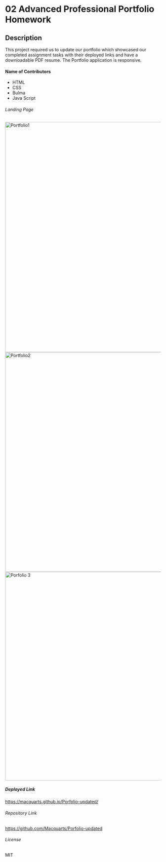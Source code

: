 # 02 Advanced Professional Portfolio Homework 

## Description

This project required us to update our portfolio which showcased our completed assignment tasks with their deployed links and have a downloadable PDF resume.
The Portfolio application is responsive.

#### Name of Contributors
 - HTML
 - CSS
 - Bulma
 - Java Script
 
 
 ###### Landing Page

<img width="746" alt="Portfolio1" src="https://user-images.githubusercontent.com/75565115/116653487-e458c980-a9b9-11eb-8ab9-ef92015cf535.png">
<img width="712" alt="Portfolio2" src="https://user-images.githubusercontent.com/75565115/116653497-e884e700-a9b9-11eb-8000-fbf828d478b2.png">
<img width="676" alt="Porfolio 3" src="https://user-images.githubusercontent.com/75565115/116653501-ea4eaa80-a9b9-11eb-899e-154c3d720a74.png">

 
##### Deployed Link
https://macquarts.github.io/Porfolio-updated/

###### Repository Link
https://github.com/Macquarts/Porfolio-updated


###### License
 MIT
